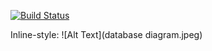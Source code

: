 [![Build Status](https://travis-ci.org/JeremyPanelli/itp-405-final-node.svg?branch=master)](https://travis-ci.org/JeremyPanelli/itp-405-final-node)

Inline-style: ![Alt Text](database diagram.jpeg)
